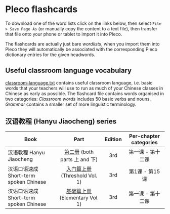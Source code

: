 # Pleco flashcards

To download one of the word lists click on the links below, then select `File > Save Page As` (or manually copy the content to a text file), then transfer that file onto your phone or tablet to import it into Pleco.

The flashcards are actually just bare *wordlists*, when you import them into Pleco they will automatically be associated with the corresponding Pleco dictionary entries for the given headwords. 

## Useful classroom language vocabulary

[classroom-language.txt](https://raw.githubusercontent.com/kevinstadler/pleco-flashcards/master/flashcards/classroom-language.txt) contains useful classroom language, i.e. basic words that your teachers will use to run as much of your Chinese classes in Chinese as early as possible. The flashcard file contains words organised in two categories: *Classroom words* includes 50 basic verbs and nouns, *Grammar* contains a smaller set of more linguistic terminology.

## 汉语教程 (Hanyu Jiaocheng) series

| Book       | Part     | Edition | Per-chapter categories    |
| ---------- |:--------:|:-------:|:-------------------------:|
| 汉语教程 Hanyu Jiaocheng | [第二册](https://raw.githubusercontent.com/kevinstadler/pleco-flashcards/master/flashcards/%E6%B1%89%E8%AF%AD%E6%95%99%E7%A8%8B%20Hanyu%20Jiaocheng/%E5%88%9D%E7%BA%A7%E7%AC%AC%E4%BA%8C%E5%86%8C%E4%B8%8A.txt) (both parts 上 and 下) | 3rd | 第一课 - 第十二课 |
| 汉语口语速成 Short-term spoken Chinese | [入门篇上册](https://raw.githubusercontent.com/kevinstadler/pleco-flashcards/master/flashcards/%E6%B1%89%E8%AF%AD%E5%8F%A3%E8%AF%AD%E9%80%9F%E6%88%90%20Short-term%20spoken%20Chinese/%E5%85%A5%E9%97%A8%E7%AF%87%E4%B8%8A%E5%86%8C%20Threshold%20Volume%201.txt) (Threshold Vol. 1) | 3rd | 第1课 - 第15课 |
| 汉语口语速成 Short-term spoken Chinese | [基础篇上册](https://raw.githubusercontent.com/kevinstadler/pleco-flashcards/master/flashcards/%E6%B1%89%E8%AF%AD%E5%8F%A3%E8%AF%AD%E9%80%9F%E6%88%90%20Short-term%20spoken%20Chinese/%E5%9F%BA%E7%A1%80%E7%AF%87%E4%B8%8A%E5%86%8C%20Elementary%20Volume%201.txt) (Elementary Vol. 1) | 3rd | 第一课 - 第十二课 |
